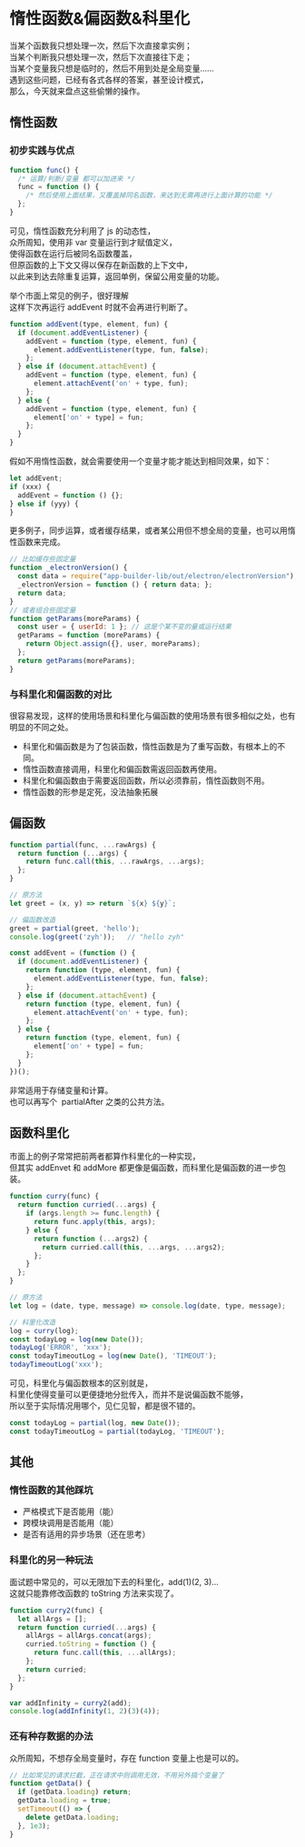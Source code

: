 # 惰性函数&偏函数&科里化

当某个函数我只想处理一次，然后下次直接拿实例；<br />当某个判断我只想处理一次，然后下次直接往下走；<br />当某个变量我只想是临时的，然后不用到处是全局变量......<br />遇到这些问题，已经有各式各样的答案，甚至设计模式，<br />那么，今天就来盘点这些偷懒的操作。

## 惰性函数

### 初步实践与优点

```javascript
function func() {
  /* 运算/判断/变量 都可以加进来 */
  func = function () {
    /* 然后使用上面结果，又覆盖掉同名函数，来达到无需再进行上面计算的功能 */
  };
}
```

可见，惰性函数充分利用了 js 的动态性，<br />众所周知，使用非 var 变量运行到才赋值定义，<br />使得函数在运行后被同名函数覆盖，<br />但原函数的上下文又得以保存在新函数的上下文中，<br />以此来到达去除重复运算，返回单例，保留公用变量的功能。

举个市面上常见的例子，很好理解<br />这样下次再运行 addEvent 时就不会再进行判断了。

```javascript
function addEvent(type, element, fun) {
  if (document.addEventListener) {
    addEvent = function (type, element, fun) {
      element.addEventListener(type, fun, false);
    };
  } else if (document.attachEvent) {
    addEvent = function (type, element, fun) {
      element.attachEvent('on' + type, fun);
    };
  } else {
    addEvent = function (type, element, fun) {
      element['on' + type] = fun;
    };
  }
}
```

假如不用惰性函数，就会需要使用一个变量才能才能达到相同效果，如下：

```js
let addEvent;
if (xxx) {
  addEvent = function () {};
} else if (yyy) {
}
```

更多例子，同步运算，或者缓存结果，或者某公用但不想全局的变量，也可以用惰性函数来完成。

```javascript
// 比如缓存些固定量
function _electronVersion() {
  const data = require("app-builder-lib/out/electron/electronVersion");
  _electronVersion = function () { return data; };
  return data;
}
// 或者组合些固定量
function getParams(moreParams) {
  const user = { userId: 1 }; // 这是个某不变的量或运行结果
  getParams = function (moreParams) {
    return Object.assign({}, user, moreParams);
  };
  return getParams(moreParams);
}
```

### 与科里化和偏函数的对比

很容易发现，这样的使用场景和科里化与偏函数的使用场景有很多相似之处，也有明显的不同之处。

- 科里化和偏函数是为了包装函数，惰性函数是为了重写函数，有根本上的不同。
- 惰性函数直接调用，科里化和偏函数需返回函数再使用。
- 科里化和偏函数由于需要返回函数，所以必须靠前，惰性函数则不用。
- 惰性函数的形参是定死，没法抽象拓展

## 偏函数

```javascript
function partial(func, ...rawArgs) {
  return function (...args) {
    return func.call(this, ...rawArgs, ...args);
  };
}
```

```javascript
// 原方法
let greet = (x, y) => return `${x} ${y}`;

// 偏函数改造
greet = partial(greet, 'hello');
console.log(greet('zyh'));   // "hello zyh"
```

```javascript
const addEvent = (function () {
  if (document.addEventListener) {
    return function (type, element, fun) {
      element.addEventListener(type, fun, false);
    };
  } else if (document.attachEvent) {
    return function (type, element, fun) {
      element.attachEvent('on' + type, fun);
    };
  } else {
    return function (type, element, fun) {
      element['on' + type] = fun;
    };
  }
})();
```

非常适用于存储变量和计算。<br />也可以再写个  partialAfter 之类的公共方法。

## 函数科里化

市面上的例子常常把前两者都算作科里化的一种实现，<br />但其实 addEnvet 和 addMore 都更像是偏函数，而科里化是偏函数的进一步包装。

```javascript
function curry(func) {
  return function curried(...args) {
    if (args.length >= func.length) {
      return func.apply(this, args);
    } else {
      return function (...args2) {
        return curried.call(this, ...args, ...args2);
      };
    }
  };
}
```

```javascript
// 原方法
let log = (date, type, message) => console.log(date, type, message);

// 科里化改造
log = curry(log);
const todayLog = log(new Date());
todayLog('ERROR', 'xxx');
const todayTimeoutLog = log(new Date(), 'TIMEOUT');
todayTimeoutLog('xxx');
```

可见，科里化与偏函数根本的区别就是，<br />科里化使得变量可以更便捷地分批传入，而并不是说偏函数不能够，<br />所以至于实际情况用哪个，见仁见智，都是很不错的。

```javascript
const todayLog = partial(log, new Date());
const todayTimeoutLog = partial(todayLog, 'TIMEOUT');
```

## 其他

### 惰性函数的其他踩坑

- 严格模式下是否能用（能）
- 跨模块调用是否能用（能）
- 是否有适用的异步场景（还在思考）

### 科里化的另一种玩法

面试题中常见的，可以无限加下去的科里化，add(1)(2, 3)...<br />这就只能靠修改函数的 toString 方法来实现了。

```javascript
function curry2(func) {
  let allArgs = [];
  return function curried(...args) {
    allArgs = allArgs.concat(args);
    curried.toString = function () {
      return func.call(this, ...allArgs);
    };
    return curried;
  };
}

var addInfinity = curry2(add);
console.log(addInfinity(1, 2)(3)(4));
```

### 还有种存数据的办法

众所周知，不想存全局变量时，存在 function 变量上也是可以的。

```javascript
// 比如常见的请求拦截，正在请求中则调用无效，不用另外搞个变量了
function getData() {
  if (getData.loading) return;
  getData.loading = true;
  setTimeout(() => {
    delete getData.loading;
  }, 1e3);
}
```
